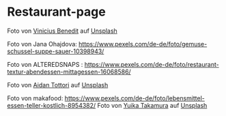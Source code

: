 # Restaurant-page
Foto von <a href="https://unsplash.com/de/@viniciusbenedit?utm_content=creditCopyText&utm_medium=referral&utm_source=unsplash">Vinicius Benedit</a> auf <a href="https://unsplash.com/de/fotos/sushi-auf-weissem-keramikteller--1GEAA8q3wk?utm_content=creditCopyText&utm_medium=referral&utm_source=unsplash">Unsplash</a>
  
Foto von Jana Ohajdova: https://www.pexels.com/de-de/foto/gemuse-schussel-suppe-sauer-10398943/

Foto von ALTEREDSNAPS  : https://www.pexels.com/de-de/foto/restaurant-textur-abendessen-mittagessen-16068586/

Foto von <a href="https://unsplash.com/de/@atoto_photo?utm_content=creditCopyText&utm_medium=referral&utm_source=unsplash">Aidan Tottori</a> auf <a href="https://unsplash.com/de/fotos/weisser-keramikteller-auf-braunem-holztisch-YHSeJVrqW58?utm_content=creditCopyText&utm_medium=referral&utm_source=unsplash">Unsplash</a>
  
Foto von makafood: https://www.pexels.com/de-de/foto/lebensmittel-essen-teller-kostlich-8954382/
Foto von <a href="https://unsplash.com/de/@blue_hamberts?utm_content=creditCopyText&utm_medium=referral&utm_source=unsplash">Yuika Takamura</a> auf <a href="https://unsplash.com/de/fotos/ein-teller-mit-essen-nid9M5qSuKs?utm_content=creditCopyText&utm_medium=referral&utm_source=unsplash">Unsplash</a>
  




